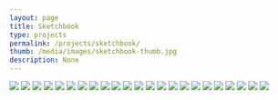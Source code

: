 ```yaml
---
layout: page
title: Sketchbook
type: projects
permalink: /projects/sketchbook/
thumb: /media/images/sketchbook-thumb.jpg
description: None
---
```




![](/media/images/sketchbook1.jpg)
![](/media/images/sketchbook2.jpg)
![](/media/images/sketchbook3.jpg)
![](/media/images/sketchbook4.jpg)
![](/media/images/sketchbook5.jpg)
![](/media/images/sketchbook6.jpg)
![](/media/images/sketchbook7.jpg)
![](/media/images/sketchbook8.jpg)
![](/media/images/sketchbook9.jpg)
![](/media/images/sketchbooks1.jpg)
![](/media/images/sketchbooks2.jpg)
![](/media/images/sketchbooks3.jpg)
![](/media/images/sketchbooks4.jpg)
![](/media/images/sketchbooks5.jpg)
![](/media/images/sketchbooks6.jpg)
![](/media/images/sketchbooks7.jpg)
![](/media/images/sketchbooks8.jpg)
![](/media/images/sketchbooks9.jpg)
![](/media/images/sketchboook1.jpg)
![](/media/images/sketchboook2.jpg)
![](/media/images/sketchboook3.jpg)
![](/media/images/sketchboook4.jpg)
![](/media/images/sketchboook5.jpg)